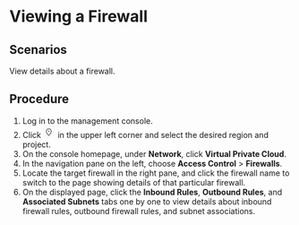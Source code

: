 # Viewing a Firewall<a name="vpc_acl_0009"></a>

## Scenarios<a name="section66699152161428"></a>

View details about a firewall.

## Procedure<a name="section25103352161542"></a>

1.  Log in to the management console.
2.  Click  ![](figures/icon-region.png)  in the upper left corner and select the desired region and project.
3.  On the console homepage, under  **Network**, click  **Virtual Private Cloud**.
4.  In the navigation pane on the left, choose  **Access Control**  \>  **Firewalls**.
5.  Locate the target firewall in the right pane, and click the firewall name to switch to the page showing details of that particular firewall.
6.  On the displayed page, click the  **Inbound Rules**,  **Outbound Rules**, and  **Associated Subnets**  tabs one by one to view details about inbound firewall rules, outbound firewall rules, and subnet associations.

